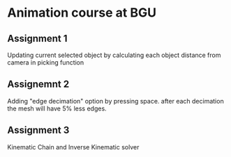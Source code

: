 # Animation course at BGU
## Assignment 1
Updating current selected object by calculating each object distance from camera in picking function 
## Assignemnt 2
Adding "edge decimation" option by pressing space. after each decimation the mesh will have 5% less edges.
## Assignment 3
Kinematic Chain and Inverse Kinematic solver